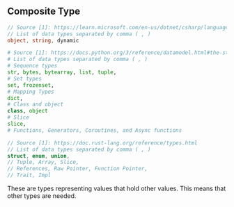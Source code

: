 ## Composite Type

```csharp
// Source [1]: https://learn.microsoft.com/en-us/dotnet/csharp/language-reference/builtin-types/built-in-types
// List of data types separated by comma ( , )
object, string, dynamic
```

```python
# Source [1]: https://docs.python.org/3/reference/datamodel.html#the-standard-type-hierarchy
# List of data types separated by comma ( , )
# Sequence types
str, bytes, bytearray, list, tuple,
# Set types
set, frozenset,
# Mapping Types
dict,
# Class and object
class, object
# Slice
slice,
# Functions, Generators, Coroutines, and Async functions 
```

```rust
// Source [1]: https://doc.rust-lang.org/reference/types.html
// List of data types separated by comma ( , )
struct, enum, union, 
// Tuple, Array, Slice, 
// References, Raw Pointer, Function Pointer,
// Trait, Impl
```

These are types representing values that hold other values. This means that other types are needed.
